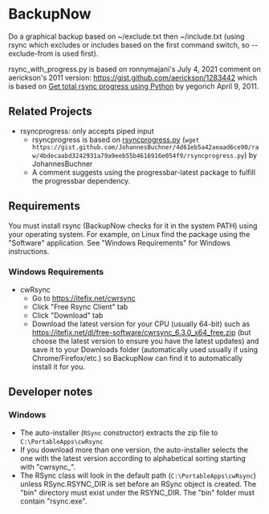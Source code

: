 # BackupNow
Do a graphical backup based on ~/exclude.txt then ~/include.txt (using rsync which excludes or includes based on the first command switch, so --exclude-from is used first).

rsync_with_progress.py is based on ronnymajani's July 4, 2021 comment on aerickson's 2011 version: <https://gist.github.com/aerickson/1283442> which is based on [Get total rsync progress using Python](https://libbits.wordpress.com/2011/04/09/get-total-rsync-progress-using-python/) by yegorich April 9, 2011.


## Related Projects
- rsyncprogress: only accepts piped input
  - rsyncprogress is based on [rsyncprogress.py](https://gist.github.com/JohannesBuchner/4d61eb5a42aeaad6ce90) (`wget https://gist.github.com/JohannesBuchner/4d61eb5a42aeaad6ce90/raw/4bdecaabd3242931a79a9eeb55b4616916e054f9/rsyncprogress.py`) by JohannesBuchner
  - A comment suggests using the progressbar-latest package to fulfill the progressbar dependency.


## Requirements
You must install rsync (BackupNow checks for it in the system PATH) using your operating system. For example, on Linux find the package using the "Software" application. See "Windows Requirements" for Windows instructions.

### Windows Requirements
- cwRsync
  - Go to <https://itefix.net/cwrsync>
  - Click "Free Rsync Client" tab
  - Click "Download" tab
  - Download the latest version for your CPU (usually 64-bit) such as <https://itefix.net/dl/free-software/cwrsync_6.3.0_x64_free.zip> (but choose the latest version to ensure you have the latest updates) and save it to your Downloads folder (automatically used usually if using Chrome/Firefox/etc.) so BackupNow can find it to automatically install it for you.

## Developer notes
### Windows
- The auto-installer (`RSync` constructor) extracts the zip file to `C:\PortableApps\cwRsync`
- If you download more than one version, the auto-installer selects the one with the latest version according to alphabetical sorting starting with "cwrsync_".
- The RSync class will look in the default path (`C:\PortableApps\cwRsync`) unless RSync.RSYNC_DIR is set before an RSync object is created. The "bin" directory must exist under the RSYNC_DIR. The "bin" folder must contain "rsync.exe".